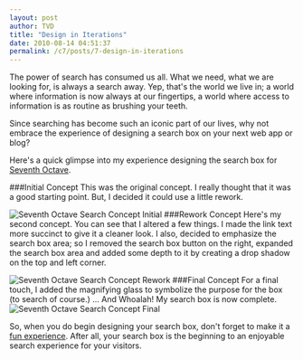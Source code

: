```yaml
---
layout: post
author: TVD
title: "Design in Iterations"
date: 2010-08-14 04:51:37
permalink: /c7/posts/7-design-in-iterations
---
```


The power of search has consumed us all. What we need, what we are looking for, is always a search away. Yep, that's the world we live in; a world where information is now always at our fingertips, a world where access to information is as routine as brushing your teeth.

Since searching has become such an iconic part of our lives, why not embrace the experience of designing a search box on your next web app or blog?

Here's a quick glimpse into my experience designing the search box for [Seventh Octave][1]. 

###Initial Concept
This was the original concept. I really thought that it was a good starting point. But, I decided it could use a little rework. 

![Seventh Octave Search Concept Initial][2]
###Rework Concept 
Here's my second concept. You can see that I altered a few things. I made the link text more succinct to give it a cleaner look. I also, decided to emphasize the search box area; so I removed the search box button on the right, expanded the search box area and added some depth to it by creating a drop shadow on the top and left corner. 

![Seventh Octave Search Concept Rework][3]
###Final Concept
For a final touch, I added the magnifying glass to symbolize the purpose for the box (to search of course.) ... And Whoalah! My search box is now complete.
![Seventh Octave Search Concept Final][4]

So, when you do begin designing your search box, don't forget to make it a [fun experience][5]. After all, your search box is the beginning to an enjoyable search experience for your visitors. 


  [1]: https://techoctave.com
  [2]: https://techoctave.com/c7/static/c7_searchbox_intial.png
  [3]: https://techoctave.com/c7/static/c7_searchbox_rework.png
  [4]: https://techoctave.com/c7/static/c7_searchbox_final.png
  [5]: https://techoctave.com/posts/1-hello-world
